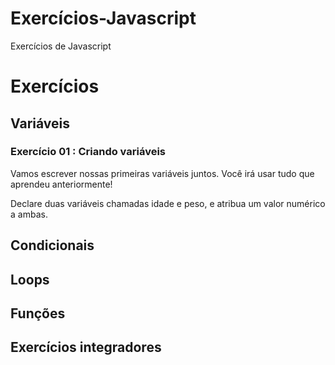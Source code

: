 # Exercícios-Javascript
Exercícios de Javascript

# Exercícios

## Variáveis
### Exercício 01 : Criando variáveis
Vamos escrever nossas primeiras variáveis juntos. Você irá usar tudo que aprendeu anteriormente! 

Declare duas variáveis chamadas  idade  e  peso,  e atribua um valor numérico a ambas.




## Condicionais




## Loops



## Funções



## Exercícios integradores
